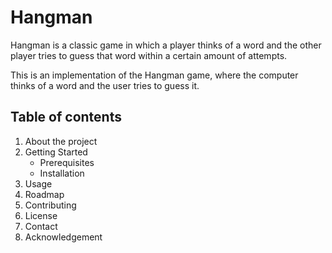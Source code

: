 # Hangman
Hangman is a classic game in which a player thinks of a word and the other player tries to guess that word within a certain amount of attempts.

This is an implementation of the Hangman game, where the computer thinks of a word and the user tries to guess it. 

## Table of contents
1) About the project
2) Getting Started
    * Prerequisites
    * Installation
3) Usage
4) Roadmap
5) Contributing
6) License
7) Contact
8) Acknowledgement


